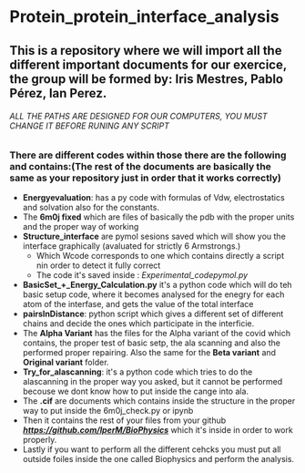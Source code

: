 # Protein_protein_interface_analysis
## This is a repository where we will import all the different important documents for our exercice, the group will be formed by:  Iris Mestres, Pablo Pérez, Ian Perez.

###### ALL THE PATHS ARE DESIGNED FOR OUR COMPUTERS, YOU MUST CHANGE IT BEFORE RUNING ANY SCRIPT

### There are different codes within those there are the following and contains:(The rest of the documents are basically the same as your repository just in order that it works correctly)
- **Energyevaluation**: has a py code with formulas of Vdw, electrostatics and solvation also for the constants.
- The **6m0j fixed** which are files of  basically the pdb with the proper units and the proper way of working
- **Structure_interface**   are  pymol sesions saved which will show you the interface graphically (avaluated for strictly 6 Armstrongs.)
    - Which Wcode corresponds to one which contains directly a script nin order to detect it fully correct
    - The code it's saved inside : *Experimental_codepymol.py*
- **BasicSet_+_Energy_Calculation.py** it's a python code which will do teh basic setup code, where it becomes  analysed for the enegry for each atom of the interfase, and gets the value of the total interface
- **pairsInDistance**: python script which gives a different set of different chains and decide the  ones which participate in the interficie.
- The **Alpha Variant** has the files for the Alpha variant of the covid which contains, the proper test of basic setp, the ala scanning and also  the performed proper repairing. Also the same for the **Beta variant** and **Original variant** folder.
- **Try_for_alascanning**: it's a python code which tries to do the alascanning in the proper way you asked, but it cannot be performed becouse we dont know how to put inside the cange into ala.
- The **.cif** are documents which contains inside the structure in the proper way to put inside the 6m0j_check.py or ipynb
- Then it contains the rest of your files from your github ***https://github.com/IperM/BioPhysics*** which it's inside in order to work properly.
- Lastly if you want to perform all the different cehcks you must put all outside foiles inside the one called Biophysics and perform the analysis.
